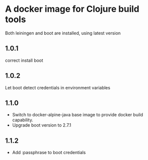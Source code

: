 # A docker image for Clojure build tools 

Both leiningen and boot are installed, using latest version

## 1.0.1
 correct install boot
## 1.0.2
 Let boot detect credentials in environment variables
## 1.1.0
 * Switch to docker-alpine-java base image to provide docker build capability.
 * Upgrade boot version to 2.7.1 
## 1.1.2
 * Add :passphrase to boot credentials
